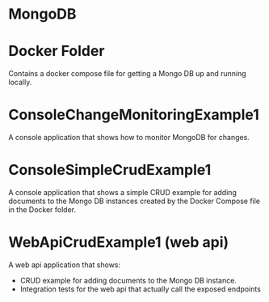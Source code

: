# MongoDB

# Docker Folder
Contains a docker compose file for getting a Mongo DB up and running locally.

# ConsoleChangeMonitoringExample1
A console application that shows how to monitor MongoDB for changes.

# ConsoleSimpleCrudExample1
A console application that shows a simple CRUD example for adding documents to the Mongo DB instances created by the Docker Compose file in the Docker folder.

# WebApiCrudExample1 (web api)
A web api application that shows:
- CRUD example for adding documents to the Mongo DB instance.
- Integration tests for the web api that actually call the exposed endpoints
